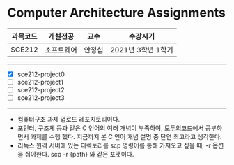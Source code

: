 # Computer Architecture Assignments

과목코드 | 개설전공 | 교수 | 수강시기 |
--------|---------|--------|---------|
SCE212 | 소프트웨어 | 안정섭 | 2021년 3학년 1학기 |
* * *

- [x] sce212-project0
- [ ] sce212-project1
- [ ] sce212-project2
- [ ] sce212-project3
* * *

- 컴퓨터구조 과제 업로드 레포지토리이다.
- 포인터, 구조체 등과 같은 C 언어의 여러 개념이 부족하여, [모두의코드](https://modoocode.com/)에서 공부하면서 과제를 수행 했다. 지금까지 본 C 언어 개념 설명 중 단연 최고라고 생각한다.
- 리눅스 원격 서버에 있는 디렉토리를 scp 명령어를 통해 가져오고 싶을 때, -r 옵션을 줘야한다. scp -r {path} 와 같은 포맷이다.
